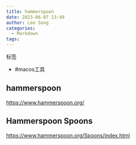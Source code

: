 ```yaml
---
title: hammerspoon
date: 2023-06-07 13:49
author: Leo Song
categories:
  - Markdown
tags:
---
```


标签

- #macos工具 

## hammerspoon
https://www.hammerspoon.org/

## Hammerspoon Spoons
https://www.hammerspoon.org/Spoons/index.html